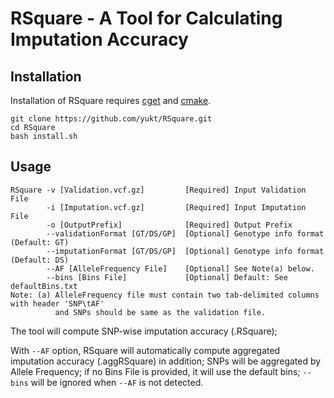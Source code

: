 # RSquare - A Tool for Calculating Imputation Accuracy
## Installation
Installation of RSquare requires [cget](http://cget.readthedocs.io/en/latest/src/intro.html#installing-cget) and [cmake](https://cmake.org/install/).
```
git clone https://github.com/yukt/RSquare.git
cd RSquare
bash install.sh
```

## Usage
```
RSquare -v [Validation.vcf.gz]         [Required] Input Validation File
        -i [Imputation.vcf.gz]         [Required] Input Imputation File
        -o [OutputPrefix]              [Required] Output Prefix
        --validationFormat [GT/DS/GP]  [Optional] Genotype info format (Default: GT)
        --imputationFormat [GT/DS/GP]  [Optional] Genotype info format (Default: DS)
        --AF [AlleleFrequency File]    [Optional] See Note(a) below.
        --bins [Bins File]             [Optional] Default: See defaultBins.txt
Note: (a) AlleleFrequency file must contain two tab-delimited columns with header 'SNP\tAF'
          and SNPs should be same as the validation file.
```

The tool will compute SNP-wise imputation accuracy (.RSquare);

With `--AF` option, RSquare will automatically compute aggregated imputation accuracy (.aggRSquare) in addition; SNPs will be aggregated by Allele Frequency; if no Bins File is provided, it will use the default bins; `--bins` will be ignored when `--AF` is not detected.
